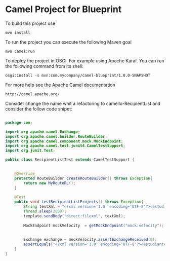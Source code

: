 Camel Project for Blueprint 
=========================================

To build this project use

    mvn install

To run the project you can execute the following Maven goal

    mvn camel:run

To deploy the project in OSGi. For example using Apache Karaf.
You can run the following command from its shell:

    osgi:install -s mvn:com.mycompany/camel-blueprint/1.0.0-SNAPSHOT

For more help see the Apache Camel documentation

    http://camel.apache.org/
    
Consider change the name whit a refactoring to camello-RecipientList
and consider the follow code snipet:

```java

package com;

import org.apache.camel.Exchange;
import org.apache.camel.builder.RouteBuilder;
import org.apache.camel.component.mock.MockEndpoint;
import org.apache.camel.test.junit4.CamelTestSupport;
import org.junit.Test;

public class RecipientListTest extends CamelTestSupport {

	
	@Override
	protected RouteBuilder createRouteBuilder() throws Exception{
		return new MyRouteRL();
	}
	
	@Test
	public void testRecipientListProjects() throws Exception{
		String textXml = "<?xml version='1.0' encoding='UTF-8'?><estudiante><nombres>Fredis David</nombres><apellidos>Vergara Giraldo</apellidos><curso>Desarrollo web</curso><calificacion1>3.0</calificacion1><calificacion2>2.4</calificacion2><calificacion3>3.9</calificacion3></estudiante>";
		Thread.sleep(2000);
		template.sendBody("direct:filexml", textXml);
		
		MockEndpoint mockVelocity  = getMockEndpoint("mock:velocity");
		
		
		Exchange exchange = mockVelocity.assertExchangeReceived(0);
		assertEquals("<?xml version='1.0' encoding='UTF-8'?><estudiante><nombres>Fredis David</nombres><apellidos>Vergara Giraldo</apellidos><mensaje>Desarrollo web</mensaje><curso>Aprobado</curso><comentario>XXX</comentario></estudiante>", exchange.getIn().getBody());
	}
}
```
